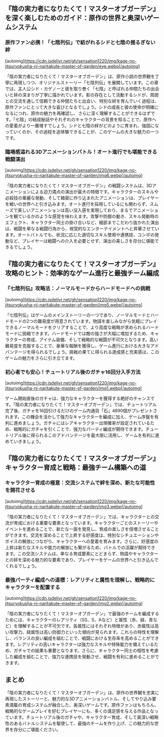 ## 『陰の実力者になりたくて！マスターオブガーデン』を深く楽しむためのガイド：原作の世界と奥深いゲームシステム

### 原作ファン必携！「七陰列伝」で紡がれるシドと七陰の揺るぎない絆
[autoimg]https://cdn.jsdelivr.net/gh/sensation1220/img/kage-no-jitsuryokusha-ni-naritakute-master-of-garden/eye.webp[/autoimg]


「陰の実力者になりたくて！マスターオブガーデン」は、原作小説の世界観を丁寧に再現しつつ、オリジナルストーリー「七陰列伝」を展開しています。この章では、主人公シド・カゲノーと彼を取り巻く「七陰」と呼ばれる仲間たちの出会いと絆の深まりが丁寧に描かれています。影の存在として活動するシドが、周囲との交流を通して信頼できる仲間たちと出会い、特別な絆を育んでいく過程は、原作ファンにとって大きな喜びとなるでしょう。シドの成長と彼の使命が明確になるにつれ、原作の魅力を再確認し、さらに深く理解することができるはずです。「七陰」の結成秘話やそれぞれのキャラクターの背景を知ることで、原作への愛着がより一層増すでしょう。シドと七陰の絆がどのように育まれ、強固になっていくのか、その過程を追体験できることが、このゲームの大きな魅力の一つです。


### 臨場感溢れる3Dアニメーションバトル！オート進行でも堪能できる戦闘演出
[autoimg]https://cdn.jsdelivr.net/gh/sensation1220/img/kage-no-jitsuryokusha-ni-naritakute-master-of-garden/img6.webp[/autoimg]


「陰の実力者になりたくて！マスターオブガーデン」の戦闘システムは、3Dアニメーションによる迫力満点の演出が最大の特徴です。キャラクターのスキルや必殺技の華麗な発動、そして緻密に作り込まれたアニメーションは、プレイヤーを戦いの世界へと引き込みます。オート進行を採用しているにも関わらず、スムーズで美しいアニメーションは高い没入感を実現しており、まるでアニメーションを観ているかのような感覚を味わえます。攻撃や防御の動き、スキル発動時のエフェクト、キャラクター同士の掛け合いなど、細部までこだわり抜かれた演出は、戦闘を単なる戦闘行為から、視覚的なエンターテイメントへと昇華させています。オートバトルでも、状況に応じた適切なスキル使用や連携技、コンボの発動など、プレイヤーは戦闘への介入を必要とせず、演出の美しさを存分に堪能できるでしょう。


## 『陰の実力者になりたくて！マスターオブガーデン』攻略のヒント：効率的なゲーム進行と最強チーム編成

### 『七陰列伝』攻略法：ノーマルモードからハードモードへの挑戦
[autoimg]https://cdn.jsdelivr.net/gh/sensation1220/img/kage-no-jitsuryokusha-ni-naritakute-master-of-garden/img5.webp[/autoimg]


「七陰列伝」はゲームのメインストーリーの一つであり、ノーマルモードとハードモードの2つの難易度が用意されています。物語を楽しみながら気軽にプレイできるノーマルモードをクリアすることで、より高度な戦略が求められるハードモードに挑戦できます。ハードモードでは敵の強さが大幅に増加するため、キャラクターの育成、アイテム装備、そして戦略的な戦闘が不可欠となります。高い難易度を克服することで、豪華な報酬を獲得し、ゲーム進行における大きなアドバンテージを得られるでしょう。挑戦の果てに得られる達成感と充実感は、このゲームの魅力をさらに引き立てます。


### 初心者でも安心！チュートリアル後のガチャ16回分入手方法
[autoimg]https://cdn.jsdelivr.net/gh/sensation1220/img/kage-no-jitsuryokusha-ni-naritakute-master-of-garden/img1.webp[/autoimg]


ゲーム開始直後のガチャは、強力なキャラクターを獲得する絶好のチャンスです。「陰の実力者になりたくて！マスターオブガーデン」では、チュートリアル完了後、ガチャを16回引けるだけのゲーム内通貨「石」4890個がプレゼントされます。この機会を活かして強力なキャラクターを編成に加え、ゲーム序盤を有利に進めましょう。ガチャにはレアキャラクター出現確率が設定されているため、戦略的にガチャを引くことで、強力なパーティ編成が期待できます。チュートリアル後に得られるこのアドバンテージを最大限に活用し、ゲームを有利に進めていきましょう。


## 『陰の実力者になりたくて！マスターオブガーデン』キャラクター育成と戦略：最強チーム構築への道

### キャラクター育成の極意：交流システムで絆を深め、新たな可能性を開花させる
[autoimg]https://cdn.jsdelivr.net/gh/sensation1220/img/kage-no-jitsuryokusha-ni-naritakute-master-of-garden/img3.webp[/autoimg]


「陰の実力者になりたくて！マスターオブガーデン」では、キャラクターとの交流が育成における重要な要素となっています。キャラクターごとのストーリーやイベントを進めることで、新たな一面を発見し、育成の楽しさを倍増させることができます。交流を深めることで上昇する好感度は、特別なシチュエーションやボイスの解放につながり、キャラクターへの愛着を育みます。さらに、好感度の上昇は新たなスキルや能力の解放にも繋がるため、バトルでの活躍が期待できます。この交流システムは、単なる育成要素にとどまらず、物語やキャラクターとの絆を深める魅力的な要素であり、プレイヤーをゲームの世界へと引き込んでくれるでしょう。


### 最強パーティ編成への道標：レアリティと属性を理解し、戦略的にキャラクターを配置する
[autoimg]https://cdn.jsdelivr.net/gh/sensation1220/img/kage-no-jitsuryokusha-ni-naritakute-master-of-garden/img2.webp[/autoimg]


「陰の実力者になりたくて！マスターオブガーデン」で最強のチームを編成するためには、キャラクターのレアリティ（SS、S、Aなど）と属性（赤、緑、青など）を理解することが不可欠です。各属性にはそれぞれ特徴があり、赤属性は高い攻撃力、緑属性は高い防御力といった傾向が見られます。これらの特性を理解し、バランスの良い編成を組むことで、戦闘における生存率を高めることができます。レアリティの高いキャラクターは強力なスキルや特殊能力を備えているため、ガチャでの結果も重要となります。さらに、キャラクター同士の相性を考慮した編成を組むことで、強力な連携技を発動させ、戦闘を有利に進めることができます。


## まとめ

「陰の実力者になりたくて！マスターオブガーデン」は、原作の世界観を忠実に再現したストーリーと、魅力的な3Dアニメーションバトル、そしてやり込み要素満載の育成システムが融合した、奥深いゲームです。原作ファンはもちろん、戦略的なゲームプレイを好むプレイヤーにも、多くの満足感を与える作品となっています。チュートリアル後のガチャや、キャラクター育成、そして奥深い戦略性のあるバトルシステムを駆使して、最強のチームを作り上げ、この魅力的な世界を存分にご堪能ください。
